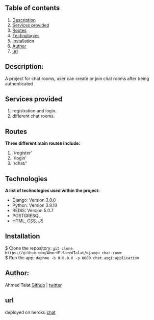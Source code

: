 ## Table of contents
1. [Description](#description)
2. [Services provided](#services-provided)
3. [Routes](#routes)
4. [Technologies](#technologies)
5. [Installation](#installation)
6. [Author](#author)
7. [url](#url)


## Description:
A project for chat rooms, user can create or join chat rooms after being authenticated

## Services provided
1. registration and login. 
2. different chat rooms. 

## Routes
**Three different main routes include:**  
1. '/register'  
2. '/login'  
3. '/chat/<name of room>'

## Technologies
**A list of technologies used within the project:**  
* Django: Version 3.0.0
* Python: Version 3.8.10 
* REDIS: Version 5.0.7
* POSTGRESQL
* HTML, CSS, JS

## Installation
$ Clone the repository: `git clone https://github.com/AhmedElSaeedTalat/django-chat-room`  
$ Run the app: `daphne -b 0.0.0.0 -p 8000 chat.asgi:application`

## Author:
Ahmed Talat [Github](https://github.com/AhmedElSaeedTalat) | [twitter](https://twitter.com/AhmedElsaeed105)

## url
deployed on heroku [chat](https://chatappdjango-4abfd00ba3fb.herokuapp.com/)
